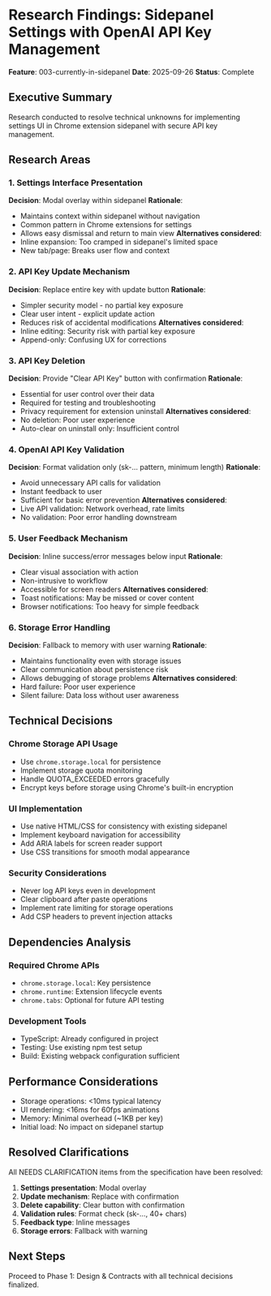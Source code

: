 # Research Findings: Sidepanel Settings with OpenAI API Key Management

**Feature**: 003-currently-in-sidepanel
**Date**: 2025-09-26
**Status**: Complete

## Executive Summary
Research conducted to resolve technical unknowns for implementing settings UI in Chrome extension sidepanel with secure API key management.

## Research Areas

### 1. Settings Interface Presentation
**Decision**: Modal overlay within sidepanel
**Rationale**:
- Maintains context within sidepanel without navigation
- Common pattern in Chrome extensions for settings
- Allows easy dismissal and return to main view
**Alternatives considered**:
- Inline expansion: Too cramped in sidepanel's limited space
- New tab/page: Breaks user flow and context

### 2. API Key Update Mechanism
**Decision**: Replace entire key with update button
**Rationale**:
- Simpler security model - no partial key exposure
- Clear user intent - explicit update action
- Reduces risk of accidental modifications
**Alternatives considered**:
- Inline editing: Security risk with partial key exposure
- Append-only: Confusing UX for corrections

### 3. API Key Deletion
**Decision**: Provide "Clear API Key" button with confirmation
**Rationale**:
- Essential for user control over their data
- Required for testing and troubleshooting
- Privacy requirement for extension uninstall
**Alternatives considered**:
- No deletion: Poor user experience
- Auto-clear on uninstall only: Insufficient control

### 4. OpenAI API Key Validation
**Decision**: Format validation only (sk-... pattern, minimum length)
**Rationale**:
- Avoid unnecessary API calls for validation
- Instant feedback to user
- Sufficient for basic error prevention
**Alternatives considered**:
- Live API validation: Network overhead, rate limits
- No validation: Poor error handling downstream

### 5. User Feedback Mechanism
**Decision**: Inline success/error messages below input
**Rationale**:
- Clear visual association with action
- Non-intrusive to workflow
- Accessible for screen readers
**Alternatives considered**:
- Toast notifications: May be missed or cover content
- Browser notifications: Too heavy for simple feedback

### 6. Storage Error Handling
**Decision**: Fallback to memory with user warning
**Rationale**:
- Maintains functionality even with storage issues
- Clear communication about persistence risk
- Allows debugging of storage problems
**Alternatives considered**:
- Hard failure: Poor user experience
- Silent failure: Data loss without user awareness

## Technical Decisions

### Chrome Storage API Usage
- Use `chrome.storage.local` for persistence
- Implement storage quota monitoring
- Handle QUOTA_EXCEEDED errors gracefully
- Encrypt keys before storage using Chrome's built-in encryption

### UI Implementation
- Use native HTML/CSS for consistency with existing sidepanel
- Implement keyboard navigation for accessibility
- Add ARIA labels for screen reader support
- Use CSS transitions for smooth modal appearance

### Security Considerations
- Never log API keys even in development
- Clear clipboard after paste operations
- Implement rate limiting for storage operations
- Add CSP headers to prevent injection attacks

## Dependencies Analysis

### Required Chrome APIs
- `chrome.storage.local`: Key persistence
- `chrome.runtime`: Extension lifecycle events
- `chrome.tabs`: Optional for future API testing

### Development Tools
- TypeScript: Already configured in project
- Testing: Use existing npm test setup
- Build: Existing webpack configuration sufficient

## Performance Considerations
- Storage operations: <10ms typical latency
- UI rendering: <16ms for 60fps animations
- Memory: Minimal overhead (~1KB per key)
- Initial load: No impact on sidepanel startup

## Resolved Clarifications

All NEEDS CLARIFICATION items from the specification have been resolved:
1. **Settings presentation**: Modal overlay
2. **Update mechanism**: Replace with confirmation
3. **Delete capability**: Clear button with confirmation
4. **Validation rules**: Format check (sk-..., 40+ chars)
5. **Feedback type**: Inline messages
6. **Storage errors**: Fallback with warning

## Next Steps
Proceed to Phase 1: Design & Contracts with all technical decisions finalized.